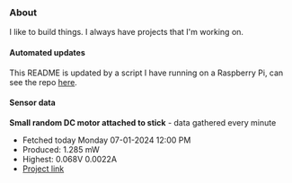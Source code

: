 ### About
I like to build things. I always have projects that I'm working on.

#### Automated updates
This README is updated by a script I have running on a Raspberry Pi, can see the repo [here](https://github.com/jdc-cunningham/raspi-git-repo-updater).

#### Sensor data


**Small random DC motor attached to stick** - data gathered every minute
- Fetched today Monday 07-01-2024 12:00 PM
- Produced: 1.285 mW
- Highest: 0.068V 0.0022A
- [Project link](https://github.com/jdc-cunningham/turbine-raspi)